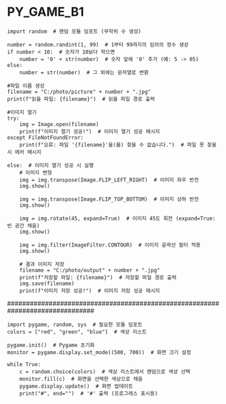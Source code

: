 # PY_GAME_B1

    import random  # 랜덤 모듈 임포트 (무작위 수 생성)

    number = random.randint(1, 99)  # 1부터 99까지의 임의의 정수 생성
    if number < 10:  # 숫자가 10보다 작으면
        number = '0' + str(number)  # 숫자 앞에 '0' 추가 (예: 5 -> 05)
    else:
        number = str(number)  # 그 외에는 문자열로 변환
    
    #파일 이름 생성
    filename = "C:/photo/picture" + number + ".jpg"
    print(f"읽을 파일: {filename}")  # 읽을 파일 경로 출력
    
    #이미지 열기
    try:
        img = Image.open(filename)
        print(f"이미지 열기 성공!")  # 이미지 열기 성공 메시지
    except FileNotFoundError:
        print(f"오류: 파일 '{filename}'을(를) 찾을 수 없습니다.")  # 파일 못 찾을 시 에러 메시지
    
    else:  # 이미지 열기 성공 시 실행
        # 이미지 변형
        img = img.transpose(Image.FLIP_LEFT_RIGHT)  # 이미지 좌우 반전
        img.show()
    
        img = img.transpose(Image.FLIP_TOP_BOTTOM)  # 이미지 상하 반전
        img.show()
    
        img = img.rotate(45, expand=True)  # 이미지 45도 회전 (expand=True: 빈 공간 채움)
        img.show()
    
        img = img.filter(ImageFilter.CONTOUR)  # 이미지 윤곽선 필터 적용
        img.show()
    
        # 결과 이미지 저장
        filename = "C:/photo/output" + number + ".jpg"
        print(f"저장할 파일: {filename}")  # 저장할 파일 경로 출력
        img.save(filename)
        print(f"이미지 저장 성공!")  # 이미지 저장 성공 메시지

###############################################################################
        
    import pygame, random, sys  # 필요한 모듈 임포트
    colors = ["red", "green", "blue"]  # 색상 리스트
    
    pygame.init()  # Pygame 초기화
    monitor = pygame.display.set_mode((500, 700))  # 화면 크기 설정
    
    while True:
        c = random.choice(colors)  # 색상 리스트에서 랜덤으로 색상 선택
        monitor.fill(c)  # 화면을 선택한 색상으로 채움
        pygame.display.update()  # 화면 업데이트
        print("#", end="")  # '#' 출력 (프로그레스 표시용)
